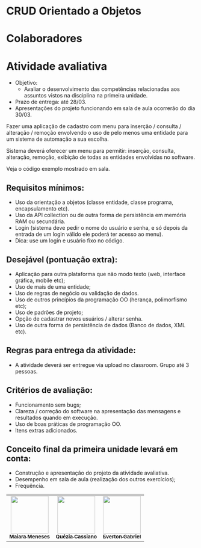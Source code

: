 # CRUD Orientado a Objetos

# Colaboradores
<table>
  <tr>
    <td align="center"><a href="https://www.linkedin.com/in/wildestmaii/"><img src="https://media-exp1.licdn.com/dms/image/C4D03AQHNUS2ujDGLwg/profile-displayphoto-shrink_800_800/0/1659726701828?e=1671062400&v=beta&t=ENdrOV4vuJuxTikDchaBfbse_mXUHmXl45QlWKM15j0" width="100px;" alt=""/><br /><sub><b>Maiara Meneses</b></sub></a></td>
    <td align="center"><a href="https://www.linkedin.com/in/queziacssilva/"><img src="https://media.licdn.com/dms/image/C4E03AQEIDBUQHKvnIQ/profile-displayphoto-shrink_400_400/0/1653488356920?e=1685577600&v=beta&t=wVJMnRqlaYBPN82b3SsussxNZ2_4tkdVjr-nur0l4eI" width="100px;" alt=""/><br /><sub><b>Quézia Cassiano</b></sub></a></td>
    <td align="center"><a href="https://www.linkedin.com/in/everton-gabriel-088474176/"><img src="https://media.licdn.com/dms/image/C4D03AQE8oRP-FAK1lw/profile-displayphoto-shrink_400_400/0/1650370407786?e=1685577600&v=beta&t=pLHPAo_EU0Xel07plBMJTC0azVxi6eD5l814G930Sow" width="100px;" alt=""/><br /><sub><b>Everton Gabriel</b></sub></a></td>
  </tr>

# Atividade avaliativa

- Objetivo:
    - Avaliar o desenvolvimento das competências
    relacionadas aos assuntos vistos na disciplina
    na primeira unidade.
- Prazo de entrega: até 28/03.
- Apresentações do projeto funcionando em sala de
aula ocorrerão do dia 30/03.

Fazer uma aplicação de cadastro com menu para inserção / consulta / alteração / remoção envolvendo o uso de pelo menos uma entidade para um sistema de automação a sua escolha.

Sistema deverá oferecer um menu para permitir: inserção, consulta, alteração, remoção, exibição de todas as entidades envolvidas no software.

Veja o código exemplo mostrado em sala.

## Requisitos mínimos:

- Uso da orientação a objetos (classe entidade, classe programa, encapsulamento etc).
- Uso da API collection ou de outra forma de persistência em memória RAM ou secundária.
- Login (sistema deve pedir o nome do usuário e senha, e só depois da entrada de um login válido ele poderá ter acesso ao menu).
- Dica: use um login e usuário fixo no código.

## Desejável (pontuação extra):

- Aplicação para outra plataforma que não modo texto (web, interface gráfica, mobile etc);
- Uso de mais de uma entidade;
- Uso de regras de negócio ou validação de dados.
- Uso de outros princípios da programação OO (herança, polimorfismo etc);
- Uso de padrões de projeto;
- Opção de cadastrar novos usuários / alterar senha.
- Uso de outra forma de persistência de dados (Banco de dados, XML etc).

## Regras para entrega da atividade:

- A atividade deverá ser entregue via upload no classroom. Grupo até 3 pessoas.

## Critérios de avaliação:

- Funcionamento sem bugs;
- Clareza / correção do software na apresentação das mensagens e resultados quando em execução.
- Uso de boas práticas de programação OO.
- Itens extras adicionados.

## Conceito final da primeira unidade levará em conta:

- Construção e apresentação do projeto da atividade avaliativa.
- Desempenho em sala de aula (realização dos outros exercícios);
- Frequência.